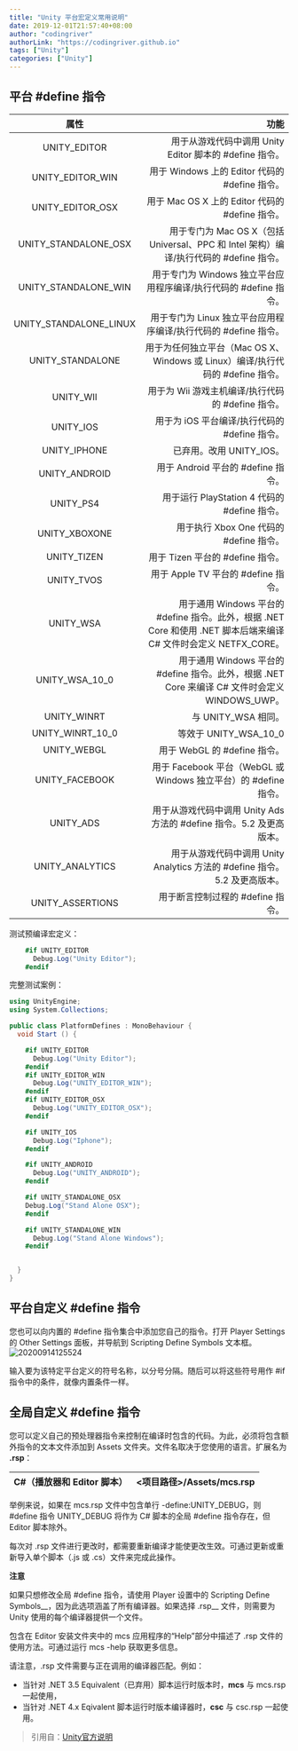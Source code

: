 ```yaml
---
title: "Unity 平台宏定义常用说明"
date: 2019-12-01T21:57:40+08:00
author: "codingriver"
authorLink: "https://codingriver.github.io"
tags: ["Unity"]
categories: ["Unity"]
---
```


<!--more-->
## 平台 #define 指令

| 属性 | 功能 |
|:------:| -----------:|
| UNITY_EDITOR | 用于从游戏代码中调用 Unity Editor 脚本的 #define 指令。 |
| UNITY_EDITOR_WIN | 用于 Windows 上的 Editor 代码的 #define 指令。 |
| UNITY_EDITOR_OSX | 用于 Mac OS X 上的 Editor 代码的 #define 指令。 |
| UNITY_STANDALONE_OSX | 用于专门为 Mac OS X（包括 Universal、PPC 和 Intel 架构）编译/执行代码的 #define 指令。 |
| UNITY_STANDALONE_WIN | 用于专门为 Windows 独立平台应用程序编译/执行代码的 #define 指令。 |
| UNITY_STANDALONE_LINUX | 用于专门为 Linux 独立平台应用程序编译/执行代码的 #define 指令。 |
| UNITY_STANDALONE | 用于为任何独立平台（Mac OS X、Windows 或 Linux）编译/执行代码的 #define 指令。 |
| UNITY_WII | 用于为 Wii 游戏主机编译/执行代码的 #define 指令。 |
| UNITY_IOS | 用于为 iOS 平台编译/执行代码的 #define 指令。 |
| UNITY_IPHONE | 已弃用。改用 UNITY_IOS。 |
| UNITY_ANDROID | 用于 Android 平台的 #define 指令。 |
| UNITY_PS4 | 用于运行 PlayStation 4 代码的 #define 指令。 |
| UNITY_XBOXONE | 用于执行 Xbox One 代码的 #define 指令。 |
| UNITY_TIZEN | 用于 Tizen 平台的 #define 指令。 |
| UNITY_TVOS | 用于 Apple TV 平台的 #define 指令。 |
| UNITY_WSA | 用于通用 Windows 平台的 #define 指令。此外，根据 .NET Core 和使用 .NET 脚本后端来编译 C# 文件时会定义 NETFX_CORE。 |
| UNITY_WSA_10_0 | 用于通用 Windows 平台的 #define 指令。此外，根据 .NET Core 来编译 C# 文件时会定义 WINDOWS_UWP。 |
| UNITY_WINRT | 与 UNITY_WSA 相同。 |
| UNITY_WINRT_10_0 | 等效于 UNITY_WSA_10_0 |
| UNITY_WEBGL | 用于 WebGL 的 #define 指令。 |
| UNITY_FACEBOOK | 用于 Facebook 平台（WebGL 或 Windows 独立平台）的 #define 指令。 |
| UNITY_ADS | 用于从游戏代码中调用 Unity Ads 方法的 #define 指令。5.2 及更高版本。 |
| UNITY_ANALYTICS | 用于从游戏代码中调用 Unity Analytics 方法的 #define 指令。5.2 及更高版本。 |
| UNITY_ASSERTIONS | 用于断言控制过程的 #define 指令。 |

测试预编译宏定义：
```csharp
    #if UNITY_EDITOR
      Debug.Log("Unity Editor");
    #endif
```

完整测试案例：
``` csharp
using UnityEngine;
using System.Collections;

public class PlatformDefines : MonoBehaviour {
  void Start () {

    #if UNITY_EDITOR
      Debug.Log("Unity Editor");
    #endif
    #if UNITY_EDITOR_WIN
      Debug.Log("UNITY_EDITOR_WIN");
    #endif
    #if UNITY_EDITOR_OSX
      Debug.Log("UNITY_EDITOR_OSX");
    #endif    

    #if UNITY_IOS
      Debug.Log("Iphone");
    #endif

    #if UNITY_ANDROID
      Debug.Log("UNITY_ANDROID");
    #endif

    #if UNITY_STANDALONE_OSX
    Debug.Log("Stand Alone OSX");
    #endif

    #if UNITY_STANDALONE_WIN
      Debug.Log("Stand Alone Windows");
    #endif


  }          
}
```
## 平台自定义 #define 指令
您也可以向内置的 #define 指令集合中添加您自己的指令。打开 Player Settings 的 Other Settings 面板，并导航到 Scripting Define Symbols 文本框。  
![20200914125524](https://cdn.jsdelivr.net/gh/codingriver/cdn/texs/Unity平台宏定义常用说明/20200914125524.png)

输入要为该特定平台定义的符号名称，以分号分隔。随后可以将这些符号用作 #if 指令中的条件，就像内置条件一样。

## 全局自定义 #define 指令

您可以定义自己的预处理器指令来控制在编译时包含的代码。为此，必须将包含额外指令的文本文件添加到 Assets 文件夹。文件名取决于您使用的语言。扩展名为 __.rsp__：


| C#（播放器和 Editor 脚本） | <项目路径>/Assets/mcs.rsp |
|:------:| -----------:|
	
举例来说，如果在 mcs.rsp 文件中包含单行 -define:UNITY_DEBUG，则 #define 指令 UNITY_DEBUG 将作为 C# 脚本的全局 #define 指令存在，但 Editor 脚本除外。

每次对 .rsp 文件进行更改时，都需要重新编译才能使更改生效。可通过更新或重新导入单个脚本（.js 或 .cs）文件来完成此操作。

**注意**

如果只想修改全局 #define 指令，请使用 Player 设置中的 Scripting Define Symbols__，因为此选项涵盖了所有编译器。如果选择 .rsp__ 文件，则需要为 Unity 使用的每个编译器提供一个文件。

包含在 Editor 安装文件夹中的 mcs 应用程序的“Help”部分中描述了 .rsp 文件的使用方法。可通过运行 mcs -help 获取更多信息。

请注意，.rsp 文件需要与正在调用的编译器匹配。例如：

- 当针对 .NET 3.5 Equivalent（已弃用）脚本运行时版本时，__mcs__ 与 mcs.rsp 一起使用，
- 当针对 .NET 4.x Eqivalent 脚本运行时版本编译器时，__csc__ 与 csc.rsp 一起使用。


> 引用自：[Unity官方说明](https://docs.unity.cn/cn/current/Manual/PlatformDependentCompilation.html)
